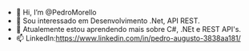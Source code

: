- 👋 Hi, I’m @PedroMorello
- 👀 Sou interessado em Desenvolvimento .Net, API REST.
- 🌱 Atualemente estou aprendendo mais sobre C#, .NEt e REST API's.
- 📫 LinkedIn:https://www.linkedin.com/in/pedro-augusto-3838aa181/



